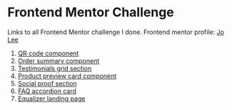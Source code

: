 # Frontend Mentor Challenge

Links to all Frontend Mentor challenge I done.
Frontend mentor profile: [Jo Lee](https://www.frontendmentor.io/profile/leeejo)

1. [QR code component](https://leeejo.github.io/FM-challenge/qr-code-component-main/)
2. [Order summary component](https://leeejo.github.io/FM-challenge/order-summary-component/)
3. [Testimonials grid section](https://leeejo.github.io/FM-challenge/testimonials-grid-section-main/)
4. [Product preview card component](https://leeejo.github.io/FM-challenge/product-preview-card-component-main/)
5. [Social proof section](https://leeejo.github.io/FM-challenge/social-proof-section-master/)
6. [FAQ accordion card](https://leeejo.github.io/FM-challenge/faq-accordion-card-main/)
7. [Equalizer landing page](https://leeejo.github.io/FM-challenge/equalizer-landing-page/)
